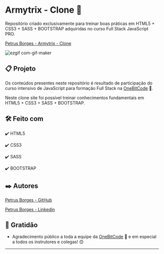 # Armytrix - Clone 🤘

Repositório criado exclusivamente para treinar boas práticas em HTML5 + CSS3 + SASS + BOOTSTRAP adquiridas no curso Full Stack JavaScript PRO.

[Petrus Borges - Armytrix - Clone](https://petrusborges-armytrix-clone.netlify.app)

![ezgif com-gif-maker](https://user-images.githubusercontent.com/105453766/175792362-5f2c4fb8-63bc-44ad-ac0a-f2b76cc10ae1.gif)

## 📋 Projeto

Os conteúdos presentes neste repositório é resultado de participação do curso intensivo de JavaScript para formação Full Stack na [OneBitCode](https://programador.onebitcode.com/?ref=C54036552P&gclid=Cj0KCQjwhqaVBhCxARIsAHK1tiNSdBfAhhOEso2OMEo-fPo9DxKOc8b87FOsZOL5kuMRGI1XjV1EaXQaAtX3EALw_wcB) 🤘.

Neste clone site foi possível treinar conhecimentos fundamentais em HTML5 + CSS3 + SASS + BOOTSTRAP.

## 🛠️ Feito com

✔️ HTML5

✔️ CSS3

✔️ SASS

✔️ BOOTSTRAP

## ✒️ Autores

[Petrus Borges - GitHub](https://github.com/PetrusBorges)

[Petrus Borges - Linkedin](https://www.linkedin.com/in/petrusborgesmachado/)

## 🎁 Gratidão

- Agradecimento público a toda a equipe da [OneBitCode](https://programador.onebitcode.com/?ref=C54036552P&gclid=Cj0KCQjwhqaVBhCxARIsAHK1tiNSdBfAhhOEso2OMEo-fPo9DxKOc8b87FOsZOL5kuMRGI1XjV1EaXQaAtX3EALw_wcB) 🤘 e em especial a todos os instrutores e colegas! 😊

---
